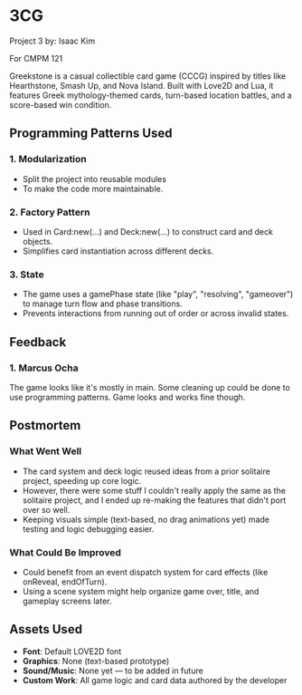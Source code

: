 # 3CG

Project 3 by: 
Isaac Kim

For CMPM 121

Greekstone is a casual collectible card game (CCCG) inspired by titles like Hearthstone, Smash Up, and Nova Island. Built with Love2D and Lua, it features Greek mythology-themed cards, turn-based location battles, and a score-based win condition.

## Programming Patterns Used

### 1. **Modularization**
- Split the project into reusable modules
- To make the code more maintainable.

### 2. **Factory Pattern**
- Used in Card:new(...) and Deck:new(...) to construct card and deck objects.
- Simplifies card instantiation across different decks.

### 3. **State**
- The game uses a gamePhase state (like "play", "resolving", "gameover") to manage turn flow and phase transitions.
- Prevents interactions from running out of order or across invalid states.


## Feedback
### 1. Marcus Ocha
The game looks like it's mostly in main. Some cleaning up could be done to use programming patterns. Game looks and works fine though.


## Postmortem

### What Went Well
- The card system and deck logic reused ideas from a prior solitaire project, speeding up core logic.
- However, there were some stuff I couldn't really apply the same as the solitaire project, and I ended up re-making the features that didn't port over so well.
- Keeping visuals simple (text-based, no drag animations yet) made testing and logic debugging easier.

### What Could Be Improved
- Could benefit from an event dispatch system for card effects (like onReveal, endOfTurn).
- Using a scene system might help organize game over, title, and gameplay screens later.


## Assets Used

- **Font**: Default LOVE2D font
- **Graphics**: None (text-based prototype)
- **Sound/Music**: None yet — to be added in future
- **Custom Work**: All game logic and card data authored by the developer
